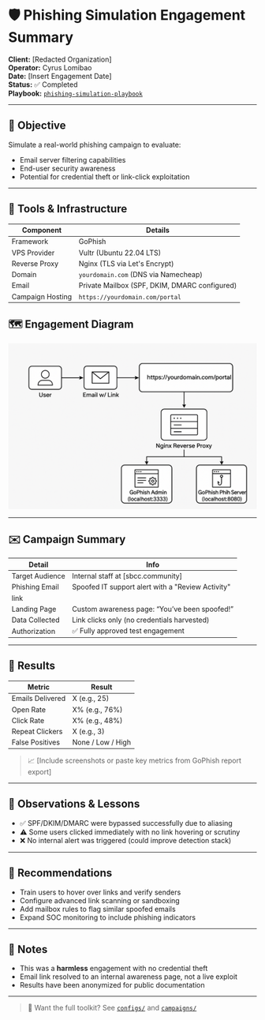 # 🛡️ Phishing Simulation Engagement Summary

**Client:** [Redacted Organization]  
**Operator:** Cyrus Lomibao  
**Date:** [Insert Engagement Date]  
**Status:** ✅ Completed  
**Playbook:** [`phishing-simulation-playbook`](../README.md)

---

## 🎯 Objective

Simulate a real-world phishing campaign to evaluate:

- Email server filtering capabilities
- End-user security awareness
- Potential for credential theft or link-click exploitation

---

## 🧰 Tools & Infrastructure

| Component        | Details                                |
|------------------|----------------------------------------|
| Framework        | GoPhish                                |
| VPS Provider     | Vultr (Ubuntu 22.04 LTS)               |
| Reverse Proxy    | Nginx (TLS via Let's Encrypt)          |
| Domain           | `yourdomain.com` (DNS via Namecheap)  |
| Email            | Private Mailbox (SPF, DKIM, DMARC configured) |
| Campaign Hosting | `https://yourdomain.com/portal`        |

## 🗺️ Engagement Diagram

![Network Diagram](../assets/screenshots/network-diagram.png)


---

## ✉️ Campaign Summary

| Detail           | Info                                        |
|------------------|---------------------------------------------|
| Target Audience  | Internal staff at [sbcc.community]          |
| Phishing Email   | Spoofed IT support alert with a "Review Activity" 
link |
| Landing Page     | Custom awareness page: “You’ve been spoofed!” |
| Data Collected   | Link clicks only (no credentials harvested) |
| Authorization    | ✅ Fully approved test engagement            |

---

## 🧪 Results

| Metric           | Result              |
|------------------|---------------------|
| Emails Delivered | X (e.g., 25)        |
| Open Rate        | X% (e.g., 76%)      |
| Click Rate       | X% (e.g., 48%)      |
| Repeat Clickers  | X (e.g., 3)         |
| False Positives  | None / Low / High   |

> 📈 [Include screenshots or paste key metrics from GoPhish report export]

---

## 🚨 Observations & Lessons

- ✅ SPF/DKIM/DMARC were bypassed successfully due to aliasing
- ⚠️ Some users clicked immediately with no link hovering or scrutiny
- ❌ No internal alert was triggered (could improve detection stack)

---

## 🔐 Recommendations

- Train users to hover over links and verify senders
- Configure advanced link scanning or sandboxing
- Add mailbox rules to flag similar spoofed emails
- Expand SOC monitoring to include phishing indicators

---

## 🧾 Notes

- This was a **harmless** engagement with no credential theft
- Email link resolved to an internal awareness page, not a live exploit
- Results have been anonymized for public documentation

---

> 🧠 Want the full toolkit? See [`configs/`](../configs) and 
[`campaigns/`](../campaigns)


